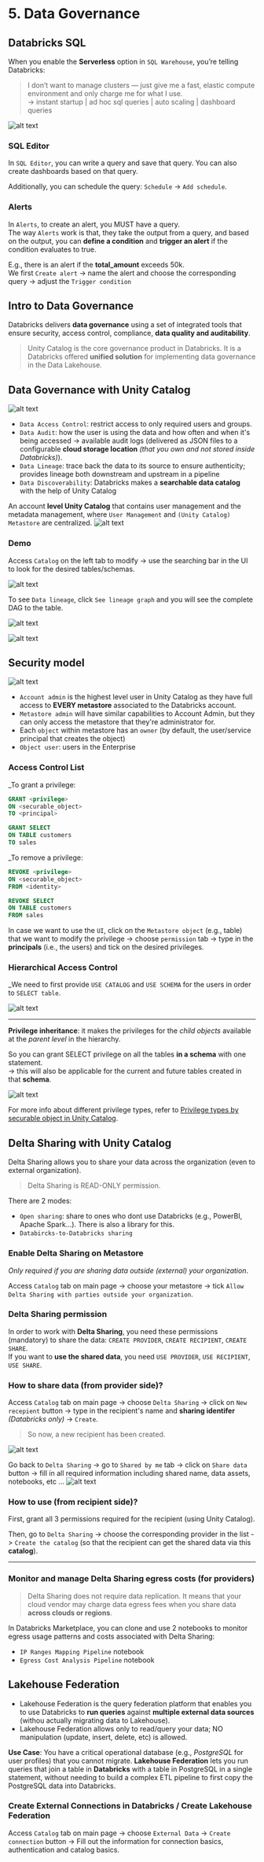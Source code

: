 # 5. Data Governance
## Databricks SQL 
When you enable the **Serverless** option in `SQL Warehouse`, you’re telling Databricks:

> I don’t want to manage clusters — just give me a fast, elastic compute environment and only charge me for what I use.
<br> -> instant startup | ad hoc sql queries | auto scaling | dashboard queries

![alt text](./img/image-8.png)

### SQL Editor 
In `SQL Editor`, you can write a query and save that query. You can also create dashboards based on that query. 

Additionally, you can schedule the query: `Schedule` -> `Add schedule`.

### Alerts
In `Alerts`, to create an alert, you MUST have a query. <br>
The way `Alerts` work is that, they take the output from a query, and based on the output, you can **define a condition** and **trigger an alert** if the condition evaluates to true. 

E.g., there is an alert if the **total_amount** exceeds 50k. <br>
We first `Create alert` -> name the alert and choose the corresponding query -> adjust the `Trigger condition`


## Intro to Data Governance
Databricks delivers **data governance** using a set of integrated tools that ensure security, access control, compliance, **data quality and auditability**. 
> Unity Catalog is the core governance product in Databricks. It is a Databricks offered **unified solution** for implementing data governance in the Data Lakehouse.

## Data Governance with Unity Catalog
![alt text](./img/image.png)
- `Data Access Control`: restrict access to only required users and groups.
- `Data Audit`: how the user is using the data and how often and when it's being accessed -> available audit logs (delivered as JSON files to a configurable **cloud storage location** *(that you own and not stored inside Databricks)*).
- `Data Lineage`: trace back the data to its source to ensure authenticity; provides lineage both downstream and upstream in a pipeline
- `Data Discoverability`: Databricks makes a **searchable data catalog** with the help of Unity Catalog

An account **level Unity Catalog** that contains user management and the metadata management, where `User Management` and `(Unity Catalog) Metastore` are centralized. 
![alt text](./img/image-1.png)

### Demo 
Access `Catalog` on the left tab to modify -> use the searching bar in the UI to look for the desired tables/schemas.

![alt text](./img/image-2.png)

To see `Data lineage`, click `See lineage graph` and you will see the complete DAG to the table. 

![alt text](./img/image-3.png)

![alt text](./img/image-4.png)

## Security model
![alt text](./img/image-5.png)

- `Account admin` is the highest level user in Unity Catalog as they have full access to **EVERY metastore** associated to the Databricks account.
- `Metastore admin` will have similar capabilities to Account Admin, but they can only access the metastore that they're administrator for.
- Each `object` within metastore has an `owner` (by default, the user/service principal that creates the object)
- `Object user`: users in the Enterprise

### Access Control List 
_To grant a privilege:
```sql
GRANT <privilege> 
ON <securable_object>
TO <principal>

GRANT SELECT 
ON TABLE customers
TO sales
```

_To remove a privilege:
```sql
REVOKE <privilege>
ON <securable_object>
FROM <identity>

REVOKE SELECT 
ON TABLE customers 
FROM sales
```
In case we want to use the `UI`, click on the `Metastore object` (e.g., table) that we want to modify the privilege -> choose `permission` tab -> type in the **principals** (i.e., the users) and tick on the desired privileges.


### Hierarchical Access Control
_We need to first provide `USE CATALOG` and `USE SCHEMA` for the users in order to `SELECT table`.

![alt text](./img/image-6.png)

---

**Privilege inheritance**: it makes the privileges for the *child objects* available at the *parent level* in the hierarchy.

So you can grant SELECT privilege on all the tables **in a schema** with one statement. <br>
-> this will also be applicable for the current and future tables created in that **schema**.

![alt text](./img/image-7.png)

For more info about different privilege types, refer to [Privilege types by securable object in Unity Catalog](https://docs.databricks.com/aws/en/data-governance/unity-catalog/manage-privileges/privileges#privilege-types-by-securable-object-in-unity-catalog).

## Delta Sharing with Unity Catalog
Delta Sharing allows you to share your data across the organization (even to external organization). 
> Delta Sharing is READ-ONLY permission.

There are 2 modes:
- `Open sharing`: share to ones who dont use Databricks (e.g., PowerBI, Apache Spark...). There is also a library for this.
- `Databircks-to-Databricks sharing`

### Enable Delta Sharing on Metastore
*Only required if you are sharing data outside (external) your organization*.

Access `Catalog` tab on main page -> choose your metastore -> tick `Allow Delta Sharing with parties outside your organization`.

### Delta Sharing permission
In order to work with **Delta Sharing**, you need these permissions (mandatory) to share the data: `CREATE PROVIDER`, `CREATE RECIPIENT`, `CREATE SHARE`. 
<br> If you want to **use the shared data**, you need `USE PROVIDER`, `USE RECIPIENT`, `USE SHARE`.

### How to share data (from provider side)?
Access `Catalog` tab on main page -> choose `Delta Sharing` -> click on `New recepient` button -> type in the recipient's name and **sharing identifer** *(Databricks only)* -> `Create`. 
> So now, a new recipient has been created.

![alt text](image.png)

Go back to `Delta Sharing` -> go to `Shared by me` tab -> click on `Share data` button -> fill in all required information including shared name, data assets, notebooks, etc ...
![alt text](image-1.png)

### How to use (from recipient side)?
First, grant all 3 permissions required for the recipient (using Unity Catalog). 

Then, go to `Delta Sharing` -> choose the corresponding provider in the list -> `Create the catalog` (so that the recipient can get the shared data via this **catalog**).

---
### Monitor and manage Delta Sharing egress costs (for providers)
> Delta Sharing does not require data replication. 
It means that your cloud vendor may charge data egress fees when you share data **across clouds or regions**.

In Databricks Marketplace, you can clone and use 2 notebooks to monitor egress usage patterns and costs associated with Delta Sharing:
- `IP Ranges Mapping Pipeline` notebook
- `Egress Cost Analysis Pipeline` notebook

## Lakehouse Federation
- Lakehouse Federation is the query federation platform that enables you to use Databricks to **run queries** against **multiple external data sources** (withou actually migrating data to Lakehouse).
- Lakehouse Federation allows only to read/query your data; NO manipulation (update, insert, delete, etc) is allowed. 

**Use Case**: You have a critical operational database (e.g., *PostgreSQL* for user profiles) that you cannot migrate. **Lakehouse Federation** lets you run queries that join a table in **Databricks** with a table in PostgreSQL in a single statement, without needing to build a complex ETL pipeline to first copy the PostgreSQL data into Databricks.

### Create External Connections in Databricks / Create Lakehouse Federation
Access `Catalog` tab on main page -> choose `External Data` -> `Create connection` button -> Fill out the information for connection basics, authentication and catalog basics. 